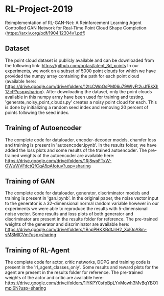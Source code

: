# RL-Project-2019
Reimplementation of RL-GAN-Net: A Reinforcement Learning Agent Controlled GAN Network for Real-Time Point Cloud Shape Completion (https://arxiv.org/pdf/1904.12304v1.pdf)

## Dataset
The point cloud dataset is publicly available and can be downloaded from the following link: https://github.com/optas/latent_3d_points
In our experiments, we work on a subset of 5000 point clouds for which we have provided the numpy array containing the path for each point cloud (available here: https://drive.google.com/drive/folders/12tcCWpOsPM06u79WIyFt2uJfBkXh1ZcP?usp=sharing). After downloading the dataset, only the point clouds available in this numpy array have been used for training and testing.
'generate_noisy_point_clouds.py' creates a noisy point cloud for each. This is done by initializing a random seed index and removing 20 percent of points following the seed index.

## Training of Autoencoder
The complete code for dataloader, encoder-decoder models, chamfer loss and training is present in 'autoencoder.ipynb'. In the results folder, we have added the loss plots and some results of the trained autoencoder. 
The pre-trained weights of the autoencoder are available here: https://drive.google.com/drive/folders/1Rj8wpFTxW-OWuWVFdctQfCqA5pAfotuv?usp=sharing

## Training of GAN
The complete code for dataloader, generator, discriminator models and training is present in 'gan.ipynb'. In the original paper, the noise vector input to the generator is a 32-dimensional normal random variable however in our experiments we were able to reproduce the results with 5-dimensional noise vector. Some results and loss plots of both generator and discriminator are present in the results folder for reference.
The pre-trained weights of the generator and discriminator are available here: https://drive.google.com/drive/folders/1BnpPHKXBdtJrH2_Xxl0oA8m-sM8MlCVm?usp=sharing

## Training of RL-Agent
The complete code for actor, critic networks, DDPG and training code is present in the 'rl_agent_classes_only'. Some results and reward plots for the agent are present in the results folder for reference.
The pre-trained weights of the actor and critic are available here: https://drive.google.com/drive/folders/1lYKPY0sfpBpLYvMowh3MvBqYBO1mpi6N?usp=sharing
